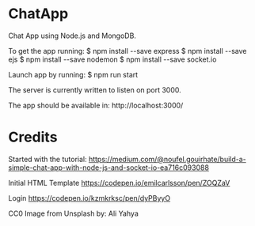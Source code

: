 # ChatApp
Chat App using Node.js and MongoDB.

To get the app running:
$ npm install --save express
$ npm install --save ejs
$ npm install --save nodemon
$ npm install --save socket.io

Launch app by running:
$ npm run start

The server is currently written to listen on port 3000.

The app should be available in:
http://localhost:3000/


# Credits
Started with the tutorial:
https://medium.com/@noufel.gouirhate/build-a-simple-chat-app-with-node-js-and-socket-io-ea716c093088

Initial HTML Template
https://codepen.io/emilcarlsson/pen/ZOQZaV

Login
https://codepen.io/kzmkrksc/pen/dyPByyO

CC0 Image from Unsplash by:
Ali Yahya
